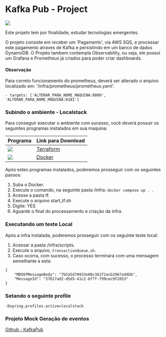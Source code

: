 # Kafka Pub - Project

<img src="https://img.shields.io/badge/Kotlin-0095D5?&style=for-the-badge&logo=kotlin&logoColor=white" />


Este projeto tem por finalidade, estudar tecnologias emergentes.

O projeto consiste em receber um 'Pagamento', via AWS SQS, e processar este pagamento atraves de Kafka e persistindo
em um banco de dados DynamoDB. O Projeto tambem contempla Observability, ou seja, ele possui um Grafana e Prometheus já criados
para poder criar dashboards.

#### Observação
Para correto funcionamento do prometheus, deverá ser alterado o arquivo localizado em:
'/infra/prometheus/prometheus.yaml'.
``` 
- targets: ['ALTERAR_PARA_NOME_MAQUINA:8080', 'ALTERAR_PARA_NOME_MAQUINA:8181']
```

### Subindo o ambiente - Localstack
Para conseguir executar o ambiente com sucesso, você deverá possuir
os seguintes programas instalados em sua maquina:

| Programa                                                                                                       | Link para Download                     |
|----------------------------------------------------------------------------------------------------------------|----------------------------------------|
| <img src="https://img.shields.io/badge/Terraform-7B42BC?style=for-the-badge&logo=terraform&logoColor=white" /> |  [Terraform](https://www.terraform.io/)     |
| <img src="https://img.shields.io/badge/Docker-2496ED?style=for-the-badge&logo=docker&logoColor=white" />       | [Docker](https://www.docker.com/) |  

Após estes programas instalados, poderemos prosseguir com os seguintes passos:

1. Suba o Docker.
2. Execute o comando, na seguinte pasta /infra: `docker compose up . `.
3. Acesse a pasta tf.
4. Execute o arquivo start_tf.sh
5. Digite: YES
6. Aguarde o final do processamento e criação da infra.

### Executando um teste Local

Após a infra instalada, poderemos prosseguir com os seguinte teste local:

1. Acessar a pasta /infra/scripts.
2. Execute o arquivo, `transactionQueue.sh`.
3. Caso ocorra, com sucesso, o processo terminará com uma mensagem semelhante a esta:
```
{
    "MD5OfMessageBody": "7b5a5d70933e88c362f2acb2967a49bb",
    "MessageId": "37617ad2-d5d5-41c2-bf7f-f99cec9f2853"
}
```


### Setando o seguinte profile
``
-Dspring.profiles.active=localstack
``

### Projeto Mock Geração de eventos
[Github - KafkaPub](https://github.com/armandorafaelc/mockpayments)

